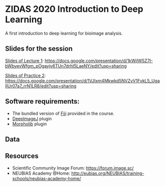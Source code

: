 # ZIDAS 2020 Introduction to Deep Learning

A first introduction to deep learning for bioimage analysis. 


## Slides for the session
  
[Slides of Lecture 1](https://docs.google.com/presentation/d/1kWiIW5Z7I-bWbyeyWfgm_pOgayjv6TUn7drhI5LaeNY/edit?usp=sharing): https://docs.google.com/presentation/d/1kWiIW5Z7I-bWbyeyWfgm_pOgayjv6TUn7drhI5LaeNY/edit?usp=sharing
 
[Slides of Practice 2](https://docs.google.com/presentation/d/1VJlxm4Mkwkd5NVZvV1FvkL5_UgaIIUr07a7_rrN1LR8/edit?usp=sharing): https://docs.google.com/presentation/d/1VJlxm4Mkwkd5NVZvV1FvkL5_UgaIIUr07a7_rrN1LR8/edit?usp=sharing

## Software requirements:
- The bundled version of [Fiji](https://imagej.net/) provided in the course.
- [DeepImageJ](https://deepimagej.github.io/deepimagej/) plugin
- [Morpholib](https://imagej.net/MorphoLibJ) plugin

## Data

## Resources

- Scientific Community Image Forum: https://forum.image.sc/
- NEUBIAS Academy @Home: http://eubias.org/NEUBIAS/training-schools/neubias-academy-home/
